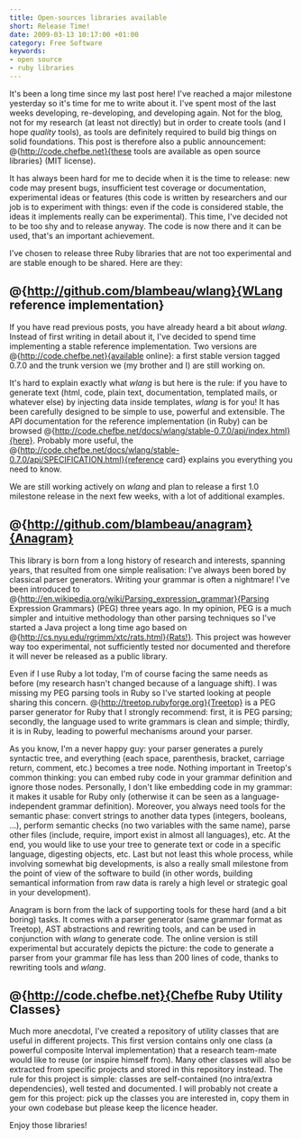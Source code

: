 ```yaml
--- 
title: Open-sources libraries available
short: Release Time!
date: 2009-03-13 10:17:00 +01:00
category: Free Software
keywords: 
- open source
- ruby libraries
---
```

It's been a long time since my last post here! I've reached a major milestone yesterday so it's time for me to write about it. I've spent most of the last weeks developing, re-developing, and developing again. Not for the blog, not for my research (at least not directly) but in order to create tools (and I hope _quality_ tools), as tools are definitely required to build big things on solid foundations. This post is therefore also a public announcement: @{http://code.chefbe.net}{these tools are available as open source libraries} (MIT license).

It has always been hard for me to decide when it is the time to release: new code may present bugs, insufficient test coverage or documentation, experimental ideas or features (this code is written by researchers and our job is to experiment with things: even if the code is considered stable, the ideas it implements really can be experimental). This time, I've decided not to be too shy and to release anyway. The code is now there and it can be used, that's an important achievement.

I've chosen to release three Ruby libraries that are not too experimental and are stable enough to be shared. Here are they:

## @{http://github.com/blambeau/wlang}{WLang reference implementation}

If you have read previous posts, you have already heard a bit about _wlang_. Instead of first writing in detail about it, I've decided to spend time implementing a stable reference implementation. Two versions are @{http://code.chefbe.net}{available online}: a first stable version tagged 0.7.0 and the trunk version we (my brother and I) are still working on.

It's hard to explain exactly what _wlang_ is but here is the rule: if you have to generate text (html, code, plain text, documentation, templated mails, or whatever else) by injecting data inside templates, _wlang_ is for you! It has been carefully designed to be simple to use, powerful and extensible. The API documentation for the reference implementation (in Ruby) can be browsed @{http://code.chefbe.net/docs/wlang/stable-0.7.0/api/index.html}{here}. Probably more useful, the @{http://code.chefbe.net/docs/wlang/stable-0.7.0/api/SPECIFICATION.html}{reference card} explains you everything you need to know.

We are still working actively on _wlang_ and plan to release a first 1.0 milestone release in the next few weeks, with a lot of additional examples.

## @{http://github.com/blambeau/anagram}{Anagram}

This library is born from a long history of research and interests, spanning years, that resulted from one simple realisation: I've always been bored by classical parser generators. Writing your grammar is often a nightmare! I've been introduced to @{http://en.wikipedia.org/wiki/Parsing_expression_grammar}{Parsing Expression Grammars} (PEG) three years ago. In my opinion, PEG is a much simpler and intuitive methodology than other parsing techniques so I've started a Java project a long time ago based on @{http://cs.nyu.edu/rgrimm/xtc/rats.html}{Rats!}. This project was however way too experimental, not sufficiently tested nor documented and therefore it will never be released as a public library. 

Even if I use Ruby a lot today, I'm of course facing the same needs as before (my research hasn't changed because of a language shift). I was missing my PEG parsing tools in Ruby so I've started looking at people sharing this concern. @{http://treetop.rubyforge.org}{Treetop} is a PEG parser  generator for Ruby that I strongly recommend: first, it is PEG parsing; secondly, the language used to write grammars is clean and simple; thirdly, it is in Ruby, leading to powerful mechanisms around your parser.

As you know, I'm a never happy guy: your parser generates a purely syntactic tree, and everything (each space, parenthesis, bracket, carriage return, comment, etc.) becomes a tree node. Nothing important in Treetop's common thinking: you can embed ruby code in your grammar definition and ignore those nodes. Personally, I don't like embedding code in my grammar: it makes it usable for Ruby only (otherwise  it can be seen as a language-independent grammar definition). Moreover, you always need tools for the  semantic phase: convert strings to another data types (integers, booleans, ...), perform semantic checks (no two variables with the same name), parse other files (include, require, import exist in almost all languages), etc. At the end, you would like to use your tree to generate text or code in a specific language, digesting objects, etc. Last but not least this whole process, while involving somewhat big developments, is also a really small milestone from the point of view of the software to build (in other words, building semantical information from raw data is rarely a high level or strategic goal in your development).

Anagram is born from the lack of supporting tools for these hard (and a bit boring) tasks. It comes with a parser generator (same grammar format as Treetop), AST abstractions and rewriting tools, and can be used in conjunction with _wlang_ to generate code. The online version is still experimental but accurately depicts the picture: the code to generate a parser from your grammar file has less than 200 lines of code, thanks to rewriting tools and _wlang_.

## @{http://code.chefbe.net}{Chefbe Ruby Utility Classes}

Much more anecdotal, I've created a repository of utility classes that are useful in different projects. This first version contains only one class (a powerful composite Interval implementation) that a research team-mate would like to reuse (or inspire himself from). Many other classes will also be extracted from specific projects and stored in this repository instead. The rule for this project is simple: classes are self-contained (no intra/extra dependencies), well tested and documented. I will probably not create a gem for this project: pick up the classes you are interested in, copy them in your own codebase but please keep the licence header.

Enjoy those libraries!

